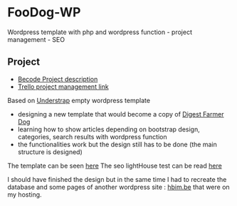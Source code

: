 # FooDog-WP
Wordpress template with php and wordpress function - project management - SEO

## Project

* [Becode Project description](https://github.com/becodeorg/BXL-Johnson-3.9/tree/master/Projets/Foodog)
* [Trello project management link](https://trello.com/b/gK9YRqhr/wp-project)

Based on [Understrap](https://wordpress.org/themes/understrap/) empty wordpress template
 
* designing a new template that would become a copy of [Digest Farmer Dog](http://digest.thefarmersdog.com/)
* learning how to show articles depending on bootstrap design, categories, search results with wordpress function
* the functionalities work but the design still has to be done (the main structure is designed)

The template can be seen [here](http://wordpress.cevaho-creation.be/)
The seo lightHouse test can be read [here]()

I should have finished the design but in the same time I had to recreate the database and some pages of another wordpress site : [hbim.be](https://www.hbim.be/) that were on my hosting.
